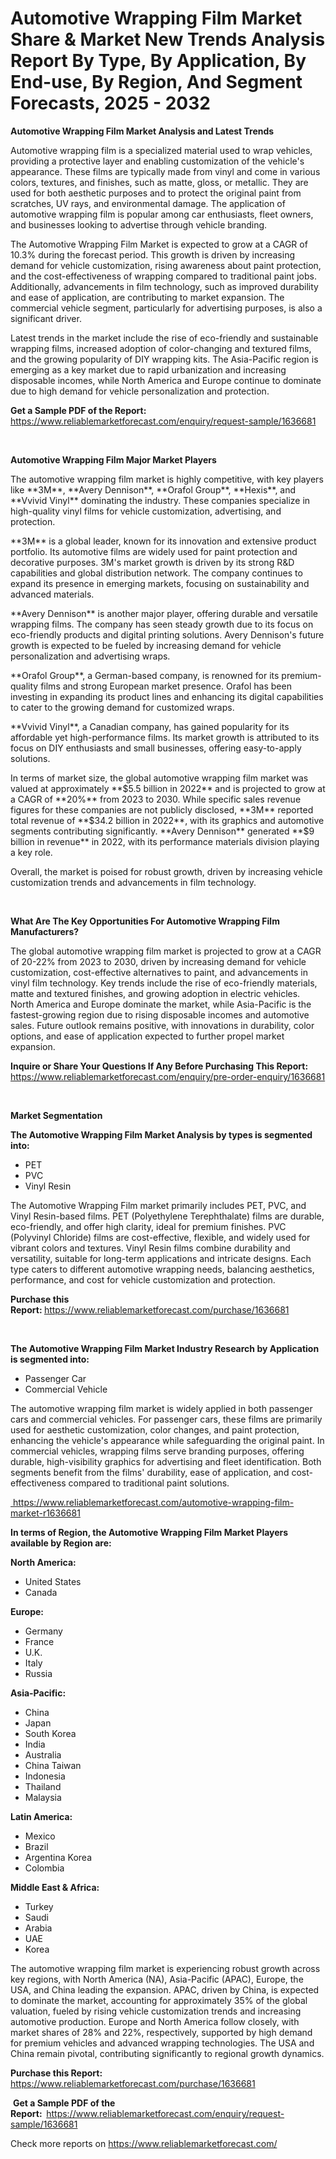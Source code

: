 <p><h1>Automotive Wrapping Film Market Share & Market New Trends Analysis Report By Type, By Application, By End-use, By Region, And Segment Forecasts, 2025 - 2032</h1></p><p><strong>Automotive Wrapping Film Market Analysis and Latest Trends</strong></p>
<p><p>Automotive wrapping film is a specialized material used to wrap vehicles, providing a protective layer and enabling customization of the vehicle's appearance. These films are typically made from vinyl and come in various colors, textures, and finishes, such as matte, gloss, or metallic. They are used for both aesthetic purposes and to protect the original paint from scratches, UV rays, and environmental damage. The application of automotive wrapping film is popular among car enthusiasts, fleet owners, and businesses looking to advertise through vehicle branding.</p><p>The Automotive Wrapping Film Market is expected to grow at a CAGR of 10.3% during the forecast period. This growth is driven by increasing demand for vehicle customization, rising awareness about paint protection, and the cost-effectiveness of wrapping compared to traditional paint jobs. Additionally, advancements in film technology, such as improved durability and ease of application, are contributing to market expansion. The commercial vehicle segment, particularly for advertising purposes, is also a significant driver.</p><p>Latest trends in the market include the rise of eco-friendly and sustainable wrapping films, increased adoption of color-changing and textured films, and the growing popularity of DIY wrapping kits. The Asia-Pacific region is emerging as a key market due to rapid urbanization and increasing disposable incomes, while North America and Europe continue to dominate due to high demand for vehicle personalization and protection.</p></p>
<p><strong>Get a Sample PDF of the Report:&nbsp;</strong> <a href="https://www.reliablemarketforecast.com/enquiry/request-sample/1636681?utm_campaign=1903&utm_medium=2&utm_source=Github&utm_content=ia&utm_term=25012025&utm_id=automotive-wrapping-film">https://www.reliablemarketforecast.com/enquiry/request-sample/1636681</a></p>
<p>&nbsp;</p>
<p><strong>Automotive Wrapping Film Major Market Players</strong></p>
<p><p>The automotive wrapping film market is highly competitive, with key players like **3M**, **Avery Dennison**, **Orafol Group**, **Hexis**, and **Vvivid Vinyl** dominating the industry. These companies specialize in high-quality vinyl films for vehicle customization, advertising, and protection.</p><p>**3M** is a global leader, known for its innovation and extensive product portfolio. Its automotive films are widely used for paint protection and decorative purposes. 3M's market growth is driven by its strong R&D capabilities and global distribution network. The company continues to expand its presence in emerging markets, focusing on sustainability and advanced materials.</p><p>**Avery Dennison** is another major player, offering durable and versatile wrapping films. The company has seen steady growth due to its focus on eco-friendly products and digital printing solutions. Avery Dennison's future growth is expected to be fueled by increasing demand for vehicle personalization and advertising wraps.</p><p>**Orafol Group**, a German-based company, is renowned for its premium-quality films and strong European market presence. Orafol has been investing in expanding its product lines and enhancing its digital capabilities to cater to the growing demand for customized wraps.</p><p>**Vvivid Vinyl**, a Canadian company, has gained popularity for its affordable yet high-performance films. Its market growth is attributed to its focus on DIY enthusiasts and small businesses, offering easy-to-apply solutions.</p><p>In terms of market size, the global automotive wrapping film market was valued at approximately **$5.5 billion in 2022** and is projected to grow at a CAGR of **20%** from 2023 to 2030. While specific sales revenue figures for these companies are not publicly disclosed, **3M** reported total revenue of **$34.2 billion in 2022**, with its graphics and automotive segments contributing significantly. **Avery Dennison** generated **$9 billion in revenue** in 2022, with its performance materials division playing a key role.</p><p>Overall, the market is poised for robust growth, driven by increasing vehicle customization trends and advancements in film technology.</p></p>
<p>&nbsp;</p>
<p><strong>What Are The Key Opportunities For Automotive Wrapping Film Manufacturers?</strong></p>
<p><p>The global automotive wrapping film market is projected to grow at a CAGR of 20-22% from 2023 to 2030, driven by increasing demand for vehicle customization, cost-effective alternatives to paint, and advancements in vinyl film technology. Key trends include the rise of eco-friendly materials, matte and textured finishes, and growing adoption in electric vehicles. North America and Europe dominate the market, while Asia-Pacific is the fastest-growing region due to rising disposable incomes and automotive sales. Future outlook remains positive, with innovations in durability, color options, and ease of application expected to further propel market expansion.</p></p>
<p><strong>Inquire or Share Your Questions If Any Before Purchasing This Report:</strong> <a href="https://www.reliablemarketforecast.com/enquiry/pre-order-enquiry/1636681?utm_campaign=1903&utm_medium=2&utm_source=Github&utm_content=ia&utm_term=25012025&utm_id=automotive-wrapping-film">https://www.reliablemarketforecast.com/enquiry/pre-order-enquiry/1636681</a></p>
<p>&nbsp;</p>
<p><strong>Market Segmentation</strong></p>
<p><strong>The Automotive Wrapping Film Market Analysis by types is segmented into:</strong></p>
<p><ul><li>PET</li><li>PVC</li><li>Vinyl Resin</li></ul></p>
<p><p>The Automotive Wrapping Film market primarily includes PET, PVC, and Vinyl Resin-based films. PET (Polyethylene Terephthalate) films are durable, eco-friendly, and offer high clarity, ideal for premium finishes. PVC (Polyvinyl Chloride) films are cost-effective, flexible, and widely used for vibrant colors and textures. Vinyl Resin films combine durability and versatility, suitable for long-term applications and intricate designs. Each type caters to different automotive wrapping needs, balancing aesthetics, performance, and cost for vehicle customization and protection.</p></p>
<p><strong>Purchase this Report:&nbsp;</strong><a href="https://www.reliablemarketforecast.com/purchase/1636681?utm_campaign=1903&utm_medium=2&utm_source=Github&utm_content=ia&utm_term=25012025&utm_id=automotive-wrapping-film">https://www.reliablemarketforecast.com/purchase/1636681</a></p>
<p>&nbsp;</p>
<p><strong>The Automotive Wrapping Film Market Industry Research by Application is segmented into:</strong></p>
<p><ul><li>Passenger Car</li><li>Commercial Vehicle</li></ul></p>
<p><p>The automotive wrapping film market is widely applied in both passenger cars and commercial vehicles. For passenger cars, these films are primarily used for aesthetic customization, color changes, and paint protection, enhancing the vehicle's appearance while safeguarding the original paint. In commercial vehicles, wrapping films serve branding purposes, offering durable, high-visibility graphics for advertising and fleet identification. Both segments benefit from the films' durability, ease of application, and cost-effectiveness compared to traditional paint solutions.</p></p>
<p><a href="https://www.reliablemarketforecast.com/automotive-wrapping-film-market-r1636681?utm_campaign=1903&utm_medium=2&utm_source=Github&utm_content=ia&utm_term=25012025&utm_id=automotive-wrapping-film">&nbsp;https://www.reliablemarketforecast.com/automotive-wrapping-film-market-r1636681</a></p>
<p><strong>In terms of Region, the Automotive Wrapping Film Market Players available by Region are:</strong></p>
<p>
    <p> <strong> North America: </strong>
        <ul>
            <li>United States</li>
            <li>Canada</li>
        </ul>
        </p> 
    <p> <strong> Europe: </strong>
        <ul>
            <li>Germany</li>
            <li>France</li>
            <li>U.K.</li>
            <li>Italy</li>
            <li>Russia</li>
        </ul>
        </p> 
    <p> <strong> Asia-Pacific: </strong>
        <ul>
            <li>China</li>
            <li>Japan</li>
            <li>South Korea</li>
            <li>India</li>
            <li>Australia</li>
            <li>China Taiwan</li>
            <li>Indonesia</li>
            <li>Thailand</li>
            <li>Malaysia</li>
        </ul>
        </p> 
    <p> <strong> Latin America: </strong>
        <ul>
            <li>Mexico</li>
            <li>Brazil</li>
            <li>Argentina Korea</li>
            <li>Colombia</li>
        </ul>
        </p> 
    <p> <strong> Middle East & Africa: </strong>
        <ul>
            <li>Turkey</li>
            <li>Saudi</li>
            <li>Arabia</li>
            <li>UAE</li>
            <li>Korea</li>
        </ul>
    </p>
    </p>
<p><p>The automotive wrapping film market is experiencing robust growth across key regions, with North America (NA), Asia-Pacific (APAC), Europe, the USA, and China leading the expansion. APAC, driven by China, is expected to dominate the market, accounting for approximately 35% of the global valuation, fueled by rising vehicle customization trends and increasing automotive production. Europe and North America follow closely, with market shares of 28% and 22%, respectively, supported by high demand for premium vehicles and advanced wrapping technologies. The USA and China remain pivotal, contributing significantly to regional growth dynamics.</p></p>
<p><strong>Purchase this Report: </strong><a href="https://www.reliablemarketforecast.com/purchase/1636681?utm_campaign=1903&utm_medium=2&utm_source=Github&utm_content=ia&utm_term=25012025&utm_id=automotive-wrapping-film">https://www.reliablemarketforecast.com/purchase/1636681</a></p>
<p>&nbsp;<strong>Get a Sample PDF of the Report:&nbsp;&nbsp;</strong><a href="https://www.reliablemarketforecast.com/enquiry/request-sample/1636681?utm_campaign=1903&utm_medium=2&utm_source=Github&utm_content=ia&utm_term=25012025&utm_id=automotive-wrapping-film">https://www.reliablemarketforecast.com/enquiry/request-sample/1636681</a></p>
<p><strong></strong></p>
<p>Check more reports on <a href="https://www.reliablemarketforecast.com/?utm_campaign=1903&utm_medium=2&utm_source=Github&utm_content=ia&utm_term=25012025&utm_id=automotive-wrapping-film">https://www.reliablemarketforecast.com/</a></p>